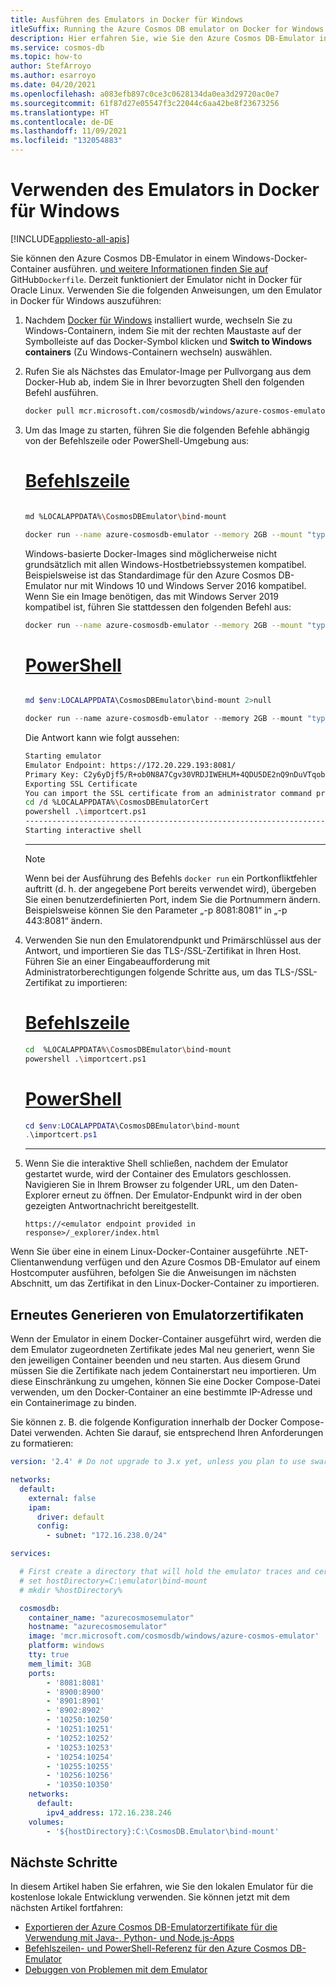 ```yaml
---
title: Ausführen des Emulators in Docker für Windows
itleSuffix: Running the Azure Cosmos DB emulator on Docker for Windows
description: Hier erfahren Sie, wie Sie den Azure Cosmos DB-Emulator in Docker für Windows ausführen und verwenden. Mit dem Emulator können Sie Ihre Anwendung kostenlos lokal entwickeln und testen, ohne ein Azure-Abonnement erstellen zu müssen.
ms.service: cosmos-db
ms.topic: how-to
author: StefArroyo
ms.author: esarroyo
ms.date: 04/20/2021
ms.openlocfilehash: a083efb897c0ce3c0628134da0ea3d29720ac0e7
ms.sourcegitcommit: 61f87d27e05547f3c22044c6aa42be8f23673256
ms.translationtype: HT
ms.contentlocale: de-DE
ms.lasthandoff: 11/09/2021
ms.locfileid: "132054883"
---
```

# <a name="use-the-emulator-on-docker-for-windows"></a><a id="run-on-windows-docker"></a>Verwenden des Emulators in Docker für Windows
[!INCLUDE[appliesto-all-apis](includes/appliesto-all-apis.md)]

Sie können den Azure Cosmos DB-Emulator in einem Windows-Docker-Container ausführen. [ und weitere Informationen finden Sie auf ](https://github.com/Azure/azure-cosmos-db-emulator-docker)GitHub`Dockerfile`. Derzeit funktioniert der Emulator nicht in Docker für Oracle Linux. Verwenden Sie die folgenden Anweisungen, um den Emulator in Docker für Windows auszuführen:

1. Nachdem [Docker für Windows](https://www.docker.com/docker-windows) installiert wurde, wechseln Sie zu Windows-Containern, indem Sie mit der rechten Maustaste auf der Symbolleiste auf das Docker-Symbol klicken und **Switch to Windows containers** (Zu Windows-Containern wechseln) auswählen.

1. Rufen Sie als Nächstes das Emulator-Image per Pullvorgang aus dem Docker-Hub ab, indem Sie in Ihrer bevorzugten Shell den folgenden Befehl ausführen.

   ```bash
   docker pull mcr.microsoft.com/cosmosdb/windows/azure-cosmos-emulator
   ```

1. Um das Image zu starten, führen Sie die folgenden Befehle abhängig von der Befehlszeile oder PowerShell-Umgebung aus:

   # <a name="command-line"></a>[Befehlszeile](#tab/cli)

   ```bash

   md %LOCALAPPDATA%\CosmosDBEmulator\bind-mount

   docker run --name azure-cosmosdb-emulator --memory 2GB --mount "type=bind,source=%LOCALAPPDATA%\CosmosDBEmulator\bind-mount,destination=C:\CosmosDB.Emulator\bind-mount" --interactive --tty -p 8081:8081 -p 8900:8900 -p 8901:8901 -p 8902:8902 -p 10250:10250 -p 10251:10251 -p 10252:10252 -p 10253:10253 -p 10254:10254 -p 10255:10255 -p 10256:10256 -p 10350:10350 mcr.microsoft.com/cosmosdb/windows/azure-cosmos-emulator
   ```
   Windows-basierte Docker-Images sind möglicherweise nicht grundsätzlich mit allen Windows-Hostbetriebssystemen kompatibel. Beispielsweise ist das Standardimage für den Azure Cosmos DB-Emulator nur mit Windows 10 und Windows Server 2016 kompatibel. Wenn Sie ein Image benötigen, das mit Windows Server 2019 kompatibel ist, führen Sie stattdessen den folgenden Befehl aus:

   ```bash
   docker run --name azure-cosmosdb-emulator --memory 2GB --mount "type=bind,source=%hostDirectory%,destination=C:\CosmosDB.Emulator\bind-mount" --interactive --tty -p 8081:8081 -p 8900:8900 -p 8901:8901 -p 8902:8902 -p 10250:10250 -p 10251:10251 -p 10252:10252 -p 10253:10253 -p 10254:10254 -p 10255:10255 -p 10256:10256 -p 10350:10350 mcr.microsoft.com/cosmosdb/winsrv2019/azure-cosmos-emulator:latest
   ```

   # <a name="powershell"></a>[PowerShell](#tab/powershell)

   ```powershell

   md $env:LOCALAPPDATA\CosmosDBEmulator\bind-mount 2>null

   docker run --name azure-cosmosdb-emulator --memory 2GB --mount "type=bind,source=$env:LOCALAPPDATA\CosmosDBEmulator\bind-mount,destination=C:\CosmosDB.Emulator\bind-mount" --interactive --tty -p 8081:8081 -p 8900:8900 -p 8901:8901 -p 8902:8902 -p 10250:10250 -p 10251:10251 -p 10252:10252 -p 10253:10253 -p 10254:10254 -p 10255:10255 -p 10256:10256 -p 10350:10350 mcr.microsoft.com/cosmosdb/windows/azure-cosmos-emulator

   ```

   Die Antwort kann wie folgt aussehen:

   ```bash
   Starting emulator
   Emulator Endpoint: https://172.20.229.193:8081/
   Primary Key: C2y6yDjf5/R+ob0N8A7Cgv30VRDJIWEHLM+4QDU5DE2nQ9nDuVTqobD4b8mGGyPMbIZnqyMsEcaGQy67XIw/Jw==
   Exporting SSL Certificate
   You can import the SSL certificate from an administrator command prompt on the host by running:
   cd /d %LOCALAPPDATA%\CosmosDBEmulatorCert
   powershell .\importcert.ps1
   --------------------------------------------------------------------------------------------------
   Starting interactive shell
   ```
   ---

   > [!NOTE]
   > Wenn bei der Ausführung des Befehls `docker run` ein Portkonfliktfehler auftritt (d. h. der angegebene Port bereits verwendet wird), übergeben Sie einen benutzerdefinierten Port, indem Sie die Portnummern ändern. Beispielsweise können Sie den Parameter „-p 8081:8081“ in „-p 443:8081“ ändern.

1. Verwenden Sie nun den Emulatorendpunkt und Primärschlüssel aus der Antwort, und importieren Sie das TLS-/SSL-Zertifikat in Ihren Host. Führen Sie an einer Eingabeaufforderung mit Administratorberechtigungen folgende Schritte aus, um das TLS-/SSL-Zertifikat zu importieren:

   # <a name="command-line"></a>[Befehlszeile](#tab/cli)

   ```bash
   cd  %LOCALAPPDATA%\CosmosDBEmulator\bind-mount
   powershell .\importcert.ps1
   ```

   # <a name="powershell"></a>[PowerShell](#tab/powershell)

   ```powershell
   cd $env:LOCALAPPDATA\CosmosDBEmulator\bind-mount
   .\importcert.ps1
   ```
   ---

1. Wenn Sie die interaktive Shell schließen, nachdem der Emulator gestartet wurde, wird der Container des Emulators geschlossen. Navigieren Sie in Ihrem Browser zu folgender URL, um den Daten-Explorer erneut zu öffnen. Der Emulator-Endpunkt wird in der oben gezeigten Antwortnachricht bereitgestellt.

   `https://<emulator endpoint provided in response>/_explorer/index.html`

Wenn Sie über eine in einem Linux-Docker-Container ausgeführte .NET-Clientanwendung verfügen und den Azure Cosmos DB-Emulator auf einem Hostcomputer ausführen, befolgen Sie die Anweisungen im nächsten Abschnitt, um das Zertifikat in den Linux-Docker-Container zu importieren.

## <a name="regenerate-the-emulator-certificates"></a>Erneutes Generieren von Emulatorzertifikaten

Wenn der Emulator in einem Docker-Container ausgeführt wird, werden die dem Emulator zugeordneten Zertifikate jedes Mal neu generiert, wenn Sie den jeweiligen Container beenden und neu starten. Aus diesem Grund müssen Sie die Zertifikate nach jedem Containerstart neu importieren. Um diese Einschränkung zu umgehen, können Sie eine Docker Compose-Datei verwenden, um den Docker-Container an eine bestimmte IP-Adresse und ein Containerimage zu binden.

Sie können z. B. die folgende Konfiguration innerhalb der Docker Compose-Datei verwenden. Achten Sie darauf, sie entsprechend Ihren Anforderungen zu formatieren: 

```yml
version: '2.4' # Do not upgrade to 3.x yet, unless you plan to use swarm/docker stack: https://github.com/docker/compose/issues/4513

networks:
  default:
    external: false
    ipam:
      driver: default
      config:
        - subnet: "172.16.238.0/24"

services:

  # First create a directory that will hold the emulator traces and certificate to be imported
  # set hostDirectory=C:\emulator\bind-mount
  # mkdir %hostDirectory%

  cosmosdb:
    container_name: "azurecosmosemulator"
    hostname: "azurecosmosemulator"
    image: 'mcr.microsoft.com/cosmosdb/windows/azure-cosmos-emulator'
    platform: windows
    tty: true
    mem_limit: 3GB
    ports:
        - '8081:8081'
        - '8900:8900'
        - '8901:8901'
        - '8902:8902'
        - '10250:10250'
        - '10251:10251'
        - '10252:10252'
        - '10253:10253'
        - '10254:10254'
        - '10255:10255'
        - '10256:10256'
        - '10350:10350'
    networks:
      default:
        ipv4_address: 172.16.238.246
    volumes:
        - '${hostDirectory}:C:\CosmosDB.Emulator\bind-mount'
```

## <a name="next-steps"></a>Nächste Schritte

In diesem Artikel haben Sie erfahren, wie Sie den lokalen Emulator für die kostenlose lokale Entwicklung verwenden. Sie können jetzt mit dem nächsten Artikel fortfahren:

* [Exportieren der Azure Cosmos DB-Emulatorzertifikate für die Verwendung mit Java-, Python- und Node.js-Apps](local-emulator-export-ssl-certificates.md)
* [Befehlszeilen- und PowerShell-Referenz für den Azure Cosmos DB-Emulator](emulator-command-line-parameters.md)
* [Debuggen von Problemen mit dem Emulator](troubleshoot-local-emulator.md)
